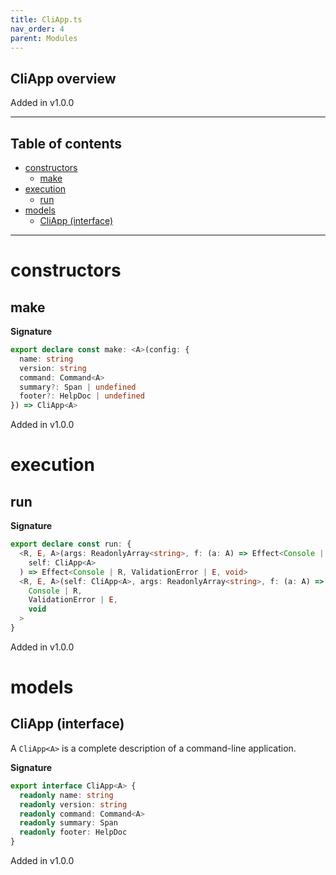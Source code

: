 ```yaml
---
title: CliApp.ts
nav_order: 4
parent: Modules
---
```


## CliApp overview

Added in v1.0.0

---

<h2 class="text-delta">Table of contents</h2>

- [constructors](#constructors)
  - [make](#make)
- [execution](#execution)
  - [run](#run)
- [models](#models)
  - [CliApp (interface)](#cliapp-interface)

---

# constructors

## make

**Signature**

```ts
export declare const make: <A>(config: {
  name: string
  version: string
  command: Command<A>
  summary?: Span | undefined
  footer?: HelpDoc | undefined
}) => CliApp<A>
```

Added in v1.0.0

# execution

## run

**Signature**

```ts
export declare const run: {
  <R, E, A>(args: ReadonlyArray<string>, f: (a: A) => Effect<Console | R, E, void>): (
    self: CliApp<A>
  ) => Effect<Console | R, ValidationError | E, void>
  <R, E, A>(self: CliApp<A>, args: ReadonlyArray<string>, f: (a: A) => Effect<Console | R, E, void>): Effect<
    Console | R,
    ValidationError | E,
    void
  >
}
```

Added in v1.0.0

# models

## CliApp (interface)

A `CliApp<A>` is a complete description of a command-line application.

**Signature**

```ts
export interface CliApp<A> {
  readonly name: string
  readonly version: string
  readonly command: Command<A>
  readonly summary: Span
  readonly footer: HelpDoc
}
```

Added in v1.0.0
